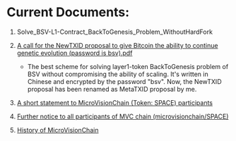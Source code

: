 # Current Documents:

1. Solve_BSV-L1-Contract_BackToGenesis_Problem_WithoutHardFork

2. [A call for the NewTXID proposal to give Bitcoin the ability to continue genetic evolution (password is bsv).pdf](A%20call%20for%20the%20NewTXID%20proposal%20to%20give%20Bitcoin%20the%20ability%20to%20continue%20genetic%20evolution%20(password%20is%20bsv).pdf)
   - The best scheme for solving layer1-token BackToGenesis problem of BSV without compromising the ability of scaling. It's written in Chinese and encrypted by the password "bsv". Now, the NewTXID proposal has been renamed as MetaTXID proposal by me.

3. [A short statement to MicroVisionChain (Token: SPACE) participants](A_short_statement_to_MicroVisionChain_participants.md)

4. [Further notice to all participants of MVC chain (microvisionchain/SPACE)](Further_notice_to_MicroVisionChain_participants.md)

5. [History of MicroVisionChain](History_of_MicroVisionChain.md
)
